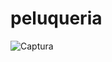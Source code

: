 # peluqueria
![Captura](https://user-images.githubusercontent.com/50604620/120405056-b0a0f480-c315-11eb-9cae-2c13a7c66cbd.PNG)
